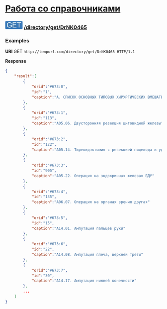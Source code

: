 [Работа со справочниками](../../../index.md)
=========================================

### ![GET](../../../../../img/get.png) [/directory/get/DrNK0465](../index.md)

### Examples

**URI** GET `http://tempurl.com/directory/get/DrNK0465 HTTP/1.1`

**Response**

```json
{
    "result":[
        {
            "orid":"#673:0",
            "id":"1",
            "caption":"А. СПИСОК ОСНОВНЫХ ТИПОВЫХ ХИРУРГИЧЕСКИХ ВМЕШАТЕЛЬСТВ"
        },
        {
            "orid":"#673:1",
            "id":"113",
            "caption":"А05.06. Двусторонняя резекция щитовидной железы"
        },
        {
            "orid":"#673:2",
            "id":"122",
            "caption":"А05.14. Тиреоидэктомия с резекцией пищевода и удалением  лимфатических узлов"
        },
        {
            "orid":"#673:3",
            "id":"905",
            "caption":"А05.22. Операция на эндокринных железах БДУ"
        },
        {
            "orid":"#673:4",
            "id":"135",
            "caption":"А06.07. Операция на органах зрения другая"
        },
        {
            "orid":"#673:5",
            "id":"15",
            "caption":"А14.01. Ампутация пальцев руки"
        },
        {
            "orid":"#673:6",
            "id":"22",
            "caption":"А14.08. Ампутация плеча, верхней трети"
        },
        {
            "orid":"#673:7",
            "id":"30",
            "caption":"А14.17. Ампутация нижней конечности"
        },
        ...
    ]
}
```